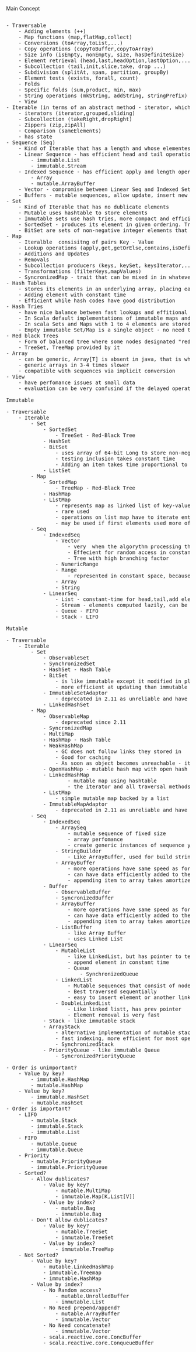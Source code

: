 Main Concept

<pre>

- Traversable
    - Adding elements (++)
    - Map functions (map,flatMap,collect)
    - Conversions (toArray,toList,...)
    - Copy operations (copyToBuffer,copyToArray)
    - Size info (isEmpty, nonEmpty, size, hasDefiniteSize)
    - Element retrieval (head,last,headOption,lastOption,...)
    - Subcollection (tail,init,slice,take, drop ...)
    - Subdivision (splitAt, span, partition, groupBy)
    - Element tests (exists, forall, count)
    - Folds
    - Specific folds (sum,product, min, max)
    - String operations (mkString, addString, stringPrefix)
    - View
- Iterable (in terms of an abstract method - iterator, which yields the collection elements one by one)
    - iterators (iterator,grouped,sliding)
    - Subcollection (takeRight,dropRight)
    - Zippers (zip,zipAll)
    - Comparison (sameElements)
    - has state
- Sequence (Seq)
    - Kind of Iterable that has a length and whose elementes have fixed index positions, starting from 0
    - Linear Sequence - has efficient head and tail operations
        - immutable.List
        - immutable.Stream
    - Indexed Sequence - has efficient apply and length operations
        - Array
        - mutable.ArrayBuffer
    - Vector - compromise between Linear Seq and Indexed Set
    - Buffers - mutable sequences, allow update, insert new one, remove. ArrayBuffer can be easily converted to Array
- Set
    - Kind of Iterable that has no dublicate elements
    - Mutable uses hashtable to store elements
    - Immutable sets use hash tries, more compact and efficient
    - SortedSet - produces its element in given ordering. TreeSet uses red-black tree implementation to maintain ordering and keep balanced
    - BitSet are sets of non-negative integer elements that are implemented in one or more words of packed bits. More compact then another sets, operations like membership tests are extremely efficient
- Map
    - Iteralble  consisitng of pairs Key - Value
    - Lookup operations (apply,get,getOrElse,contains,isDefinedAt)
    - Additions and Updates
    - Removals
    - Subcollection producers (keys, keySet, keysIterator,...)
    - Transformations (filterKeys,mapValues)
    - SyncronizedMap - trait that can be mixed in in whatever particular map implementation you desire in order to receive thread-safe mutable Map
- Hash Tables
    - stores its elements in an underlying array, placing each item at position in array determined by hash code of that item
    - Adding element with constant time
    - Efficient while hash codes have good distribution
- Hash Tries
    - have nice balance between fast lookups and effitional insertions and deletions
    - In Scala default implementations of immutable maps and sets
    - In scala Sets and Maps with 1 to 4 elements are stored as single objects that just contain the elements as fields
    - Empty immutable Set/Map is a single object - no need to dublicate storage
- Red black Trees
    - Form of balanced tree where some nodes designated "red" and athers - "black"
    - TreeSet, TreeMap provided by it
- Array
    - can be generic, Array[T] is absent in java, that is why it is represented as byte[]. or, short[], etc...
    - generic arrays in 3-4 times slower
    - compatible with sequences via implicit conversion
- View
    - have perfomance issues at small data
    - evaluation can be very confusind if the delayed operation have side effect

Immutable

- Traversable
    - Iterable
        - Set
            - SortedSet
                - TreeSet - Red-Black Tree
            - HashSet
            - BitSet
                - uses array of 64-bit Long to store non-negative integers
                - testing inclusion takes constant time
                - Adding an item takes time proportional to number of Longs
            - ListSet
        - Map
            - SortedMap
                - TreeMap - Red-Black Tree
            - HashMap
            - ListMap
                - represents map as linked list of key-value pairs
                - rare used
                - operations on list map have to iterate entire list, take linear time
                - may be used if first elements used more often
        - Seq
            - IndexedSeq
                - Vector
                    - very  when the algorythm processing the is careful to only process their heads - in constant time
                    - Effecient for random access in constant time, but slower than for head.
                    - Tree with high branching factor
                - NumericRange
                - Range
                    - represented in constant space, because can be defined by 3 numbers: start,end,step. most operations extrmely fast
                - Array
                - String
            - LinearSeq
                - List - constant-time for head,tail,add element to the front of list
                - Stream - elements computed lazily, can be infinite
                - Queue - FIFO
                - Stack - LIFO

Mutable

- Traversable
    - Iterable
        - Set
            - ObservableSet
            - SynchronizedSet
            - HashSet - Hash Table
            - BitSet
                - is like immutable except it modified in place
                - more efficient at updating than immutable ones
            - ImmutableSetAdaptor
                - deprecated in 2.11 as unreliable and have perfomanceissues
            - LinkedHashSet
        - Map
            - ObservableMap
                - deprecated since 2.11
            - SyncronizedMap
            - MultiMap
            - HashMap - Hash Table
            - WeakHashMap
                - GC does not follow links they stored in
                - Good for caching
                - As soon as object becomes unreachable - it is removed from Map
            - OpenHashMap - mutable hash map with open hash scheme. The presise scheme is undefined
            - LinkedHashMap
                    - mutable map using hashtable
                    - the iterator and all traversal methods visit elements in order they were inserted
            - ListMap
                - simple mutable map backed by a list
            - ImmutableMapAdaptor
                - deprecated in 2.11 as unreliable and have perfomanceissues
        - Seq
            - IndexedSeq
                - ArraySeq
                    - mutable sequence of fixed size
                    - array perfomance
                    - create generic instances of sequence you dont know the type and have no ClassManifest
                - StringBuilder
                    - Like ArrayBuffer, used for build strings
                - ArrayBuffer
                    - more operations have same speed as for an array
                    - can have data efficiently added to the end
                    - appending item to array takes amortizes constant time
            - Buffer
                - ObservableBuffer
                - SyncronizedBuffer
                - ArrayBuffer
                    - more operations have same speed as for an array
                    - can have data efficiently added to the end
                    - appending item to array takes amortizes constant time
                - ListBuffer
                    - like Array Buffer
                    - uses Linked List
            - LinearSeq
                - MutableList
                    - like LinkedList, but has pointer to terminal element
                    - append element in constant time
                    - Queue
                        - SynchronizedQueue
                - LinkedList
                    - Mutable sequences that consist of nodes which are llinked with next pointers
                    - Best traversed sequentially
                    - easy to insert element or another linked list
                - DoubleLinkedList
                    - Like linked listt, has prev pointer
                    - Element removal is very fast
            - Stack - like immutable stack
            - ArrayStack
                - alternative implementation of mutable stack which is backed by Array, that get resized as needed
                - fast indexing, more efficient for most operations than normal mutable stack
                - SynchronizedStack
            - PriorityQueue - like immutable Queue
                - SyncronizedPriorityQueue

- Order is unimportant?
    - Value by key?
        - immutable.HashMap
        - mutable.HashMap
    - Value by key?
        - immutable.HashSet
        - mutable.HashSet
- Order is important?
    - LIFO
        - mutable.Stack
        - immutable.Stack
        - immutable.List
    - FIFO
        - mutable.Queue
        - immutable.Queue
    - Priority
        - mutable.PriorityQueue
        - immutable.PriorityQueue
    - Sorted?
        - Allow dublicates?
            - Value by key?
                - mutable.MultiMap
                - immutable.Map[K,List[V]]
            - Value by index?
                - mutable.Bag
                - immutable.Bag
        - Don't allow dublicates?
            - Value by key?
                - mutable.TreeSet
                - immutable.TreeSet
            - Value by index?
                - immutable.TreeMap
    - Not Sorted?
        - Value by key?
            - mutable.LinkedHashMap
            - immutable.Treemap
            - immutable.HashMap
        - Value by index?
            - No Random access?
                - mutable.UnrolledBuffer
                - immutable.List
            - No Need prepend/append?
                - mutable.ArrayBuffer
                - immutable.Vector
            - No Need concatenate?
                - immutable.Vector
            - scala.reactive.core.ConcBuffer
            - scala.reactive.core.ConqueueBuffer

</pre>